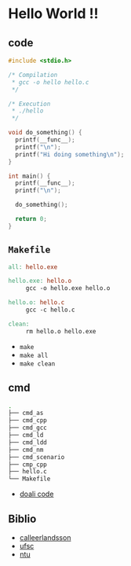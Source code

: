 # Hello World !!

## code

```c
#include <stdio.h>

/* Compilation
 * gcc -o hello hello.c
 */

/* Execution
 * ./hello
 */

void do_something() {
  printf(__func__);
  printf("\n");
  printf("Hi doing something\n");
}

int main() {
  printf(__func__);
  printf("\n");

  do_something();

  return 0;
}
```

## `Makefile`

```Makefile
all: hello.exe

hello.exe: hello.o
	 gcc -o hello.exe hello.o

hello.o: hello.c
	 gcc -c hello.c

clean:
	 rm hello.o hello.exe
```

- `make`
- `make all`
- `make clean`

## cmd

```bash
.
├── cmd_as
├── cmd_cpp
├── cmd_gcc
├── cmd_ld
├── cmd_ldd
├── cmd_nm
├── cmd_scenario
├── cmp_cpp
├── hello.c
└── Makefile
```

- [doali code](coding/c/coding/hello)

## Biblio

- [calleerlandsson](https://www.calleerlandsson.com/the-four-stages-of-compiling-a-c-program/)
- [ufsc](https://lisha.ufsc.br/teaching/os/exercise/hello.html)
- [ntu](https://www3.ntu.edu.sg/home/ehchua/programming/cpp/gcc_make.html)

